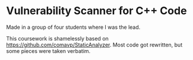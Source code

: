 # Vulnerability Scanner for C++ Code

Made in a group of four students where I was the lead.

This coursework is shamelessly based on https://github.com/comavp/StaticAnalyzer.
Most code got rewritten, but some pieces were taken verbatim.
